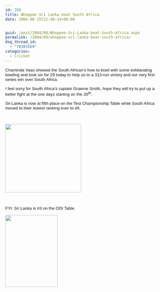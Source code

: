```yaml
---
id: 288
title: Whoppee Sri Lanka beat South Africa
date: 2004-08-15T22:48:14+00:00


guid: /post/2004/08/Whoppee-Sri-Lanka-beat-South-Africa.aspx
permalink: /2004/08/whoppee-sri-lanka-beat-south-africa/
dsq_thread_id:
  - "78303569"
categories:
  - Cricket
---
```



<div class=Section1>

<p class=MsoNormal><font size=2 face=Arial><span style='font-size:10.0pt;
font-family:Arial'>Chaminda Vaas showed the South African&#8217;s how to bowl
with some exhilarating bowling and took six for 29 today to help us to a
313-run victory and our very first series win over South Africa. <o:p></o:p></span></font></p>

<p class=MsoNormal><font size=2 face=Arial><span style='font-size:10.0pt;
font-family:Arial'>I feel sorry for <st1:country-region w:st="on"><st1:place
 w:st="on">South Africa</st1:place></st1:country-region>&#8217;s captain Graeme
Smith, hope they will try to put up a better fight at the one days starting on
the 20<sup>th</sup>. <o:p></o:p></span></font></p>

<p class=MsoNormal><st1:country-region w:st="on"><font size=2 face=Arial><span
 style='font-size:10.0pt;font-family:Arial'>Sri Lanka</span></font></st1:country-region><font
size=2 face=Arial><span style='font-size:10.0pt;font-family:Arial'> is now at
fifth place on the Test Championship Table while <st1:country-region w:st="on"><st1:place
 w:st="on">South Africa</st1:place></st1:country-region> moved to their lowest
ranking ever to #6.<o:p></o:p></span></font></p>

<p class=MsoNormal><font size=2 face=Arial><span style='font-size:10.0pt;
font-family:Arial'><o:p>&nbsp;</o:p></span></font></p>

<p class=MsoNormal><font size=2 face=Arial><span style='font-size:10.0pt;
font-family:Arial'><img width=242 height=218 id=" x0000 i1025"
src="https://merill.net/wp-content/uploads/contentbinary/image001123.jpg"><o:p></o:p></span></font></p>

<p class=MsoNormal><font size=2 face=Arial><span style='font-size:10.0pt;
font-family:Arial'><o:p>&nbsp;</o:p></span></font></p>

<p class=MsoNormal><font size=2 face=Arial><span style='font-size:10.0pt;
font-family:Arial'>FYI: <st1:country-region w:st="on"><st1:place w:st="on">Sri
  Lanka</st1:place></st1:country-region> is #3 on the ODI Table.<o:p></o:p></span></font></p>

<p class=MsoNormal><font size=2 face=Arial><span style='font-size:10.0pt;
font-family:Arial'><img width=167 height=229 id=" x0000 i1028"
src="https://merill.net/wp-content/uploads/contentbinary/image0021.jpg"><o:p></o:p></span></font></p>

</div>

